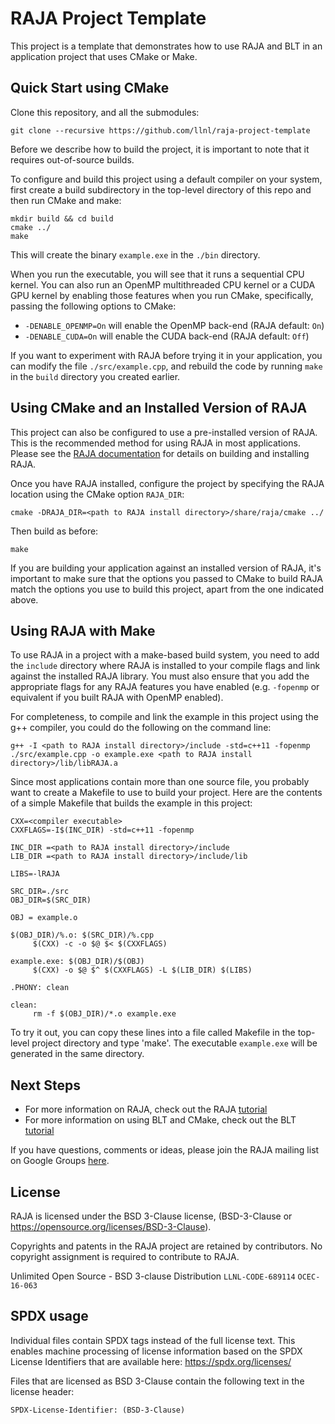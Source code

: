 # RAJA Project Template

This project is a template that demonstrates how to use RAJA and BLT in an
application project that uses CMake or Make.

## Quick Start using CMake

Clone this repository, and all the submodules:

    git clone --recursive https://github.com/llnl/raja-project-template

Before we describe how to build the project, it is important to note that 
it requires out-of-source builds.

To configure and build this project using a default compiler on your system,
first create a build subdirectory in the top-level directory of this repo and 
then run CMake and make:

    mkdir build && cd build
    cmake ../
    make

This will create the binary `example.exe` in the `./bin` directory. 

When you run the executable, you will see that it runs a sequential CPU kernel.
You can also run an OpenMP multithreaded CPU kernel or a CUDA GPU kernel by 
enabling those features when you run CMake, specifically, passing the following
options to CMake:

- `-DENABLE_OPENMP=On` will enable the OpenMP back-end (RAJA default: `On`)
- `-DENABLE_CUDA=On` will enable the CUDA back-end (RAJA default: `Off`)

If you want to experiment with RAJA before trying it in your application, 
you can modify the file `./src/example.cpp`, and rebuild the code by running 
`make` in the `build` directory you created earlier.

## Using CMake and an Installed Version of RAJA

This project can also be configured to use a pre-installed version of RAJA. 
This is the recommended method for using RAJA in most applications. Please 
see the [RAJA documentation]() for details on building and installing RAJA.

Once you have RAJA installed, configure the project by specifying the RAJA
location using the CMake option `RAJA_DIR`:

    cmake -DRAJA_DIR=<path to RAJA install directory>/share/raja/cmake ../

Then build as before:

    make

If you are building your application against an installed version of RAJA,
it's important to make sure that the options you passed to CMake to build
RAJA match the options you use to build this project, apart from the one 
indicated above.

## Using RAJA with Make

To use RAJA in a project with a make-based build system, you need to add the
`include` directory where RAJA is installed to your compile flags and 
link against the installed RAJA library. You must also ensure that you add 
the appropriate flags for any RAJA features you have enabled (e.g. `-fopenmp` 
or equivalent if you built RAJA with OpenMP enabled).

For completeness, to compile and link the example in this project using the g++ 
compiler, you could do the following on the command line:

    g++ -I <path to RAJA install directory>/include -std=c++11 -fopenmp ./src/example.cpp -o example.exe <path to RAJA install directory>/lib/libRAJA.a

Since most applications contain more than one source file, you probably want
to create a Makefile to use to build your project. Here are the contents of a
simple Makefile that builds the example in this project:

    CXX=<compiler executable>
    CXXFLAGS=-I$(INC_DIR) -std=c++11 -fopenmp

    INC_DIR =<path to RAJA install directory>/include
    LIB_DIR =<path to RAJA install directory>/include/lib

    LIBS=-lRAJA

    SRC_DIR=./src
    OBJ_DIR=$(SRC_DIR)

    OBJ = example.o

    $(OBJ_DIR)/%.o: $(SRC_DIR)/%.cpp
         $(CXX) -c -o $@ $< $(CXXFLAGS)

    example.exe: $(OBJ_DIR)/$(OBJ)
         $(CXX) -o $@ $^ $(CXXFLAGS) -L $(LIB_DIR) $(LIBS)

    .PHONY: clean

    clean:
         rm -f $(OBJ_DIR)/*.o example.exe

To try it out, you can copy these lines into a file called Makefile in the 
top-level project directory and type 'make'. The executable `example.exe` will 
be generated in the same directory.

## Next Steps

- For more information on RAJA, check out the RAJA
  [tutorial](https://raja.readthedocs.io/en/master)
- For more information on using BLT and CMake, check out the BLT
  [tutorial](https://llnl-blt.readthedocs.io/en/develop)

If you have questions, comments or ideas, please join the RAJA mailing list on
Google Groups [here](https://groups.google.com/forum/#!forum/raja-users).

## License

RAJA is licensed under the BSD 3-Clause license, (BSD-3-Clause or
https://opensource.org/licenses/BSD-3-Clause).

Copyrights and patents in the RAJA project are retained by contributors.  No
copyright assignment is required to contribute to RAJA.

Unlimited Open Source - BSD 3-clause Distribution
`LLNL-CODE-689114`  `OCEC-16-063`

## SPDX usage

Individual files contain SPDX tags instead of the full license text.
This enables machine processing of license information based on the SPDX
License Identifiers that are available here: https://spdx.org/licenses/

Files that are licensed as BSD 3-Clause contain the following
text in the license header:

    SPDX-License-Identifier: (BSD-3-Clause)
